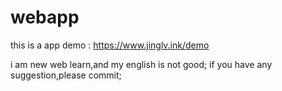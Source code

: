 # webapp
this is a app demo :
https://www.jinglv.ink/demo

i am new web learn,and my english is not good;
if you have any suggestion,please commit;
